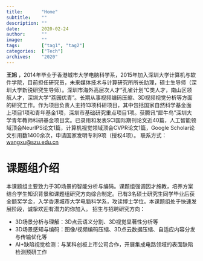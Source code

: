 ```yaml
---
title:       "Home"
subtitle:    ""
description: ""
date:        2020-02-24
author:      ""
image:       ""
tags:        ["tag1", "tag2"]
categories:  ["Tech"]
archives:    "2020"
---
```

**王旭** ，2014年毕业于香港城市大学电脑科学系，2015年加入深圳大学计算机与软件学院，目前担任研究员，未来媒体技术与计算研究所所长助理，硕士生导师（深圳大学新锐研究生导师）。深圳市海外高层次人才“孔雀计划”C类人才，南山区领航人才，深圳大学“荔园优青”。长期从事视频编码压缩、3D视频视觉分析等方面的研究工作。作为项目负责人主持13项科研项目，其中包括国家自然科学基金面上项目1项和青年基金1项，深圳市基础研究重点项目1项。获腾讯“犀牛鸟”深圳大学青年教师科研基金项目奖。已录用和发表SCI国际期刊论文近40篇，人工智能领域顶会NeurIPS论文1篇，计算机视觉领域顶会CVPR论文1篇，Google Scholar论文引用数1400余次，申请国家发明专利9项（授权4项）。
联系方式：wangxu@szu.edu.cn

# 课题组介绍
本课题组主要致力于3D场景的智能分析与编码。课题组强调因才施教，培养方案结合学生知识背景和课题组研究方向综合制定。已有3名硕士研究生同学毕业后获全额奖学金，入学香港城市大学电脑科学系，攻读博士学位。本课题组处于快速发展阶段，诚挚欢迎有潜力的你加入。
招生与招聘研究方向：
- 3D场景分析与理解：3D点云语义分割、3D视觉显著性分析等
- 3D场景感知与编码：图像/视频编码压缩、3D点云数据压缩、自适应内容分发与传输优化等
- AI+缺陷视觉检测：与某科创板上市公司合作，开展集成电路领域的表面缺陷检测预研工作
